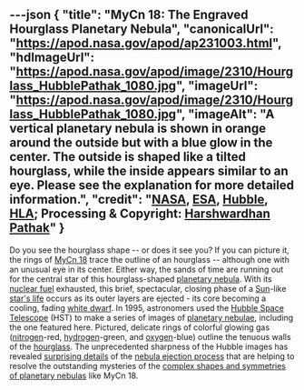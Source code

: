 ---json
{
  "title": "MyCn 18: The Engraved Hourglass Planetary Nebula",
  "canonicalUrl": "https://apod.nasa.gov/apod/ap231003.html",
  "hdImageUrl": "https://apod.nasa.gov/apod/image/2310/Hourglass_HubblePathak_1080.jpg",
  "imageUrl": "https://apod.nasa.gov/apod/image/2310/Hourglass_HubblePathak_1080.jpg",
  "imageAlt": "A vertical planetary nebula is shown in orange around the outside but with a blue glow in the center. The outside is shaped like a tilted hourglass, while the inside appears similar to an eye. Please see the explanation for more detailed information.",
  "credit": "[NASA](https://www.nasa.gov/), [ESA](https://www.esa.int/), [Hubble](https://www.nasa.gov/mission_pages/hubble/about), [HLA](https://hla.stsci.edu/); Processing & Copyright: [Harshwardhan Pathak](https://www.instagram.com/mr.cosmic.wanderer/)"
}
---

Do you see the hourglass shape -- or does it see you? If you can picture it, the rings of [MyCn 18](https://en.wikipedia.org/wiki/Engraved_Hourglass_Nebula) trace the outline of an hourglass -- although one with an unusual eye in its center. Either way, the sands of time are running out for the central star of this hourglass-shaped [planetary nebula](https://en.wikipedia.org/wiki/Planetary_nebula). With its [nuclear fuel](https://www.nasa.gov/directorates/spacetech/game_changing_development/Nuclear_Thermal_Propulsion_Deep_Space_Exploration) exhausted, this brief, spectacular, closing phase of a [Sun](https://science.nasa.gov/sun/)\-like [star's life](http://apod.pl/htmltest/gifcity/msblues.html) occurs as its outer layers are ejected - its core becoming a cooling, fading [white dwarf](https://apod.nasa.gov/apod/ap000910.html). In 1995, astronomers used the [Hubble Space Telescope](https://apod.nasa.gov/apod/ap010806.html) (HST) to make a series of images of [planetary nebulae](https://esahubble.org/wordbank/planetary-nebula/), including the one featured here. Pictured, delicate rings of colorful glowing gas ([nitrogen](https://periodic.lanl.gov/7.shtml)\-red, [hydrogen](http://www.youtube.com/watch?v=lFptgQ8GA_U)\-green, and [oxygen](http://education.jlab.org/itselemental/ele008.html)\-blue) outline the tenuous walls of the [hourglass](https://en.wikipedia.org/wiki/Hourglass). The unprecedented sharpness of the Hubble images has revealed [surprising details](https://ui.adsabs.harvard.edu/abs/2018PASA...35...27M/abstract) of the [nebula ejection process](https://apod.nasa.gov/apod/ap200630.html) that are helping to resolve the outstanding mysteries of the [complex shapes and symmetries of planetary nebulas](http://faculty.washington.edu/balick/pPNe/) like MyCn 18.
